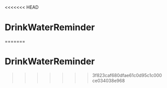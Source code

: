 <<<<<<< HEAD
# DrinkWaterReminder
=======
# DrinkWaterReminder
>>>>>>> 3f823caf680dfae61c0d95c1c000ce034038e968
